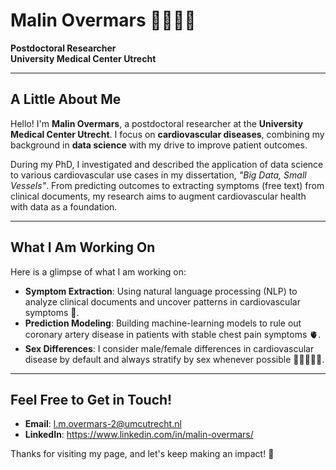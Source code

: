 # Malin Overmars 👋👩🏼‍💻 
**Postdoctoral Researcher**  
**University Medical Center Utrecht**

---

## A Little About Me

Hello! I'm **Malin Overmars**, a postdoctoral researcher at the **University Medical Center Utrecht**. I focus on **cardiovascular diseases**, combining my background in **data science** with my drive to improve patient outcomes.

During my PhD, I investigated and described the application of data science to various cardiovascular use cases in my dissertation, *"Big Data, Small Vessels"*. From predicting outcomes to extracting symptoms (free text) from clinical documents, my research aims to augment cardiovascular health with data as a foundation.

---

## What I Am Working On

Here is a glimpse of what I am working on:

- **Symptom Extraction**: Using natural language processing (NLP) to analyze clinical documents and uncover patterns in cardiovascular symptoms 📑.  
- **Prediction Modeling**: Building machine-learning models to rule out coronary artery disease in patients with stable chest pain symptoms 🫀.  
- **Sex Differences**: I consider male/female differences in cardiovascular disease by default and always stratify by sex whenever possible 👩🏻‍🤝‍👨🏿.

---

## Feel Free to Get in Touch! 
- **Email**: l.m.overmars-2@umcutrecht.nl
- **LinkedIn**: https://www.linkedin.com/in/malin-overmars/

Thanks for visiting my page, and let's keep making an impact! 🌟
